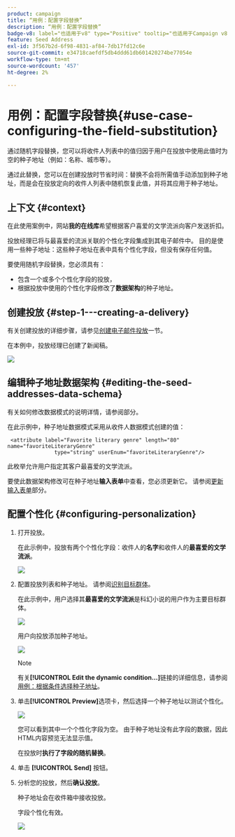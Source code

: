 ```yaml
---
product: campaign
title: “用例：配置字段替换”
description: “用例：配置字段替换”
badge-v8: label="也适用于v8" type="Positive" tooltip="也适用于Campaign v8"
feature: Seed Address
exl-id: 3f567b2d-6f98-4831-af84-7db17fd12c6e
source-git-commit: e34718caefdf5db4ddd61db601420274be77054e
workflow-type: tm+mt
source-wordcount: '457'
ht-degree: 2%

---
```


# 用例：配置字段替换{#use-case-configuring-the-field-substitution}



通过随机字段替换，您可以将收件人列表中的值归因于用户在投放中使用此值时为空的种子地址（例如：名称、城市等）。

通过此替换，您可以在创建投放时节省时间：替换不会将所需值手动添加到种子地址，而是会在投放定向的收件人列表中随机恢复此值，并将其应用于种子地址。

## 上下文 {#context}

在此使用案例中，网站&#x200B;**我的在线库**&#x200B;希望根据客户喜爱的文学流派向客户发送折扣。

投放经理已将与最喜爱的流派关联的个性化字段集成到其电子邮件中。 目的是使用一些种子地址：这些种子地址在表中具有个性化字段，但没有保存任何值。

要使用随机字段替换，您必须具有：

* 包含一个或多个个性化字段的投放，
* 根据投放中使用的个性化字段修改了&#x200B;**数据架构**&#x200B;的种子地址。

## 创建投放 {#step-1---creating-a-delivery}

有关创建投放的详细步骤，请参见[创建电子邮件投放](creating-an-email-delivery.md)一节。

在本例中，投放经理已创建了新闻稿。

![](assets/dlv_seeds_usecase_24.png)

## 编辑种子地址数据架构 {#editing-the-seed-addresses-data-schema}

有关如何修改数据模式的说明详情，请参阅部分。

在此示例中，种子地址数据模式采用从收件人数据模式创建的值：

```
 <attribute label="Favorite literary genre" length="80" name="favoriteLiteraryGenre"
               type="string" userEnum="favoriteLiteraryGenre"/>
```

此枚举允许用户指定其客户最喜爱的文学流派。

要使此数据架构修改可在种子地址&#x200B;**输入表单**&#x200B;中查看，您必须更新它。 请参阅[更新输入表单](use-case-selecting-seed-addresses-on-criteria.md#updating-the-input-form)部分。

## 配置个性化 {#configuring-personalization}

1. 打开投放。

   在此示例中，投放有两个个性化字段：收件人的&#x200B;**名字**&#x200B;和收件人的&#x200B;**最喜爱的文学流派**。

   ![](assets/dlv_seeds_usecase_25.png)

1. 配置投放列表和种子地址。 请参阅[识别目标群体](steps-defining-the-target-population.md)。

   在此示例中，用户选择其&#x200B;**最喜爱的文学流派**&#x200B;是科幻小说的用户作为主要目标群体。

   ![](assets/dlv_seeds_usecase_26.png)

   用户向投放添加种子地址。

   ![](assets/dlv_seeds_usecase_27.png)

   >[!NOTE]
   >
   >有关&#x200B;**[!UICONTROL Edit the dynamic condition...]**&#x200B;链接的详细信息，请参阅[用例：根据条件选择种子地址](use-case-selecting-seed-addresses-on-criteria.md)。

1. 单击&#x200B;**[!UICONTROL Preview]**&#x200B;选项卡，然后选择一个种子地址以测试个性化。

   ![](assets/dlv_seeds_usecase_28.png)

   您可以看到其中一个个性化字段为空。 由于种子地址没有此字段的数据，因此HTML内容预览无法显示值。

   在投放时&#x200B;**执行了字段的随机替换**。

1. 单击 **[!UICONTROL Send]** 按钮。
1. 分析您的投放，然后&#x200B;**确认投放**。

   种子地址会在收件箱中接收投放。

   字段个性化有效。

   ![](assets/dlv_seeds_usecase_08.png)
